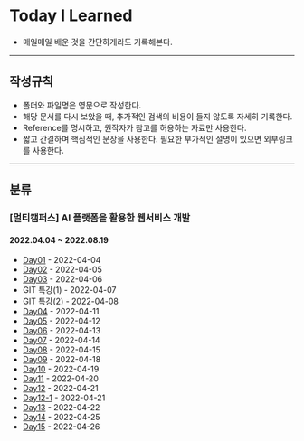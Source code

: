 # Today I Learned
- 매일매일 배운 것을 간단하게라도 기록해본다.

---

## 작성규칙

- 폴더와 파일명은 영문으로 작성한다.
- 해당 문서를 다시 보았을 때, 추가적인 검색의 비용이 들지 않도록 자세히 기록한다.
- Reference를 명시하고, 원작자가 참고를 허용하는 자료만 사용한다.
- 짧고 간결하며 핵심적인 문장을 사용한다. 필요한 부가적인 설명이 있으면 외부링크를 사용한다.

---

## 분류

### [멀티캠퍼스] AI 플랫폼을 활용한 웹서비스 개발 

#### 2022.04.04 ~ 2022.08.19

- [Day01](./day01) - 2022-04-04
- [Day02](./day02) - 2022-04-05
- [Day03](./day03) - 2022-04-06
- GIT 특강(1) - 2022-04-07
- GIT 특강(2) - 2022-04-08
- [Day04](./day04) - 2022-04-11
- [Day05](./day05) - 2022-04-12
- [Day06](./day06) - 2022-04-13
- [Day07](./day07) - 2022-04-14
- [Day08](./day08) - 2022-04-15
- [Day09](./day09) - 2022-04-18
- [Day10](./day10) - 2022-04-19
- [Day11](./day11) - 2022-04-20
- [Day12](./day12) - 2022-04-21
- [Day12-1](./day12-1) - 2022-04-21
- [Day13](./day13) - 2022-04-22
- [Day14](./day14) - 2022-04-25
- [Day15](./day15) - 2022-04-26